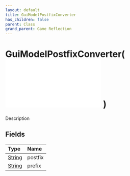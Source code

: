 ```yaml
---
layout: default
title: GuiModelPostfixConverter
has_children: false
parent: Class
grand_parent: Game Reflection
---
```

# GuiModelPostfixConverter( ![ GuiModelConverter ](/game-reflection/classes/gui_model_converter.md) )
Description 

## Fields
| Type | Name |
|:-------------|:--------------|
| [String](/game-reflection/components/string.md) | postfix |
| [String](/game-reflection/components/string.md) | prefix |
